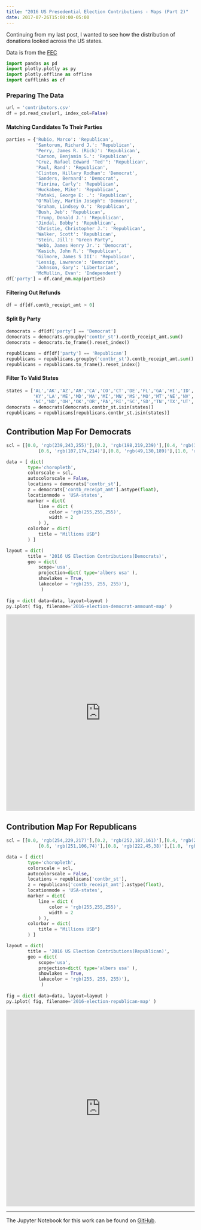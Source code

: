 ```yaml
---
title: "2016 US Presedential Election Contributions - Maps (Part 2)"
date: 2017-07-26T15:00:00-05:00
---
```


Continuing from my last post, I wanted to see how the distribution of donations looked across the US states.

Data is from the [FEC](http://classic.fec.gov/disclosurep/PDownload.do)


```python
import pandas as pd
import plotly.plotly as py
import plotly.offline as offline
import cufflinks as cf
```

### Preparing The Data


```python
url = 'contributors.csv'
df = pd.read_csv(url, index_col=False)
```   


#### Matching Candidates To Their Parties


```python
parties = {'Rubio, Marco': 'Republican',
           'Santorum, Richard J.': 'Republican',
           'Perry, James R. (Rick)': 'Republican',
           'Carson, Benjamin S.': 'Republican',
           "Cruz, Rafael Edward 'Ted'": 'Republican',
           'Paul, Rand': 'Republican',
           'Clinton, Hillary Rodham': 'Democrat',
           'Sanders, Bernard': 'Democrat',
           'Fiorina, Carly': 'Republican',
           'Huckabee, Mike': 'Republican',
           'Pataki, George E: .': 'Republican',
           "O'Malley, Martin Joseph": 'Democrat',
           'Graham, Lindsey O.': 'Republican',
           'Bush, Jeb': 'Republican',
           'Trump, Donald J.': 'Republican',
           'Jindal, Bobby': 'Republican',
           'Christie, Christopher J.': 'Republican',
           'Walker, Scott': 'Republican',
           'Stein, Jill': "Green Party",
           'Webb, James Henry Jr.': 'Democrat',
           'Kasich, John R.': 'Republican',
           'Gilmore, James S III': 'Republican',
           'Lessig, Lawrence': 'Democrat',
           'Johnson, Gary': 'Libertarian',
           'McMullin, Evan': 'Independent'}
df['party'] = df.cand_nm.map(parties)
```

#### Filtering Out Refunds


```python
df = df[df.contb_receipt_amt > 0]
```

#### Split By Party


```python
democrats = df[df['party'] == 'Democrat']
democrats = democrats.groupby('contbr_st').contb_receipt_amt.sum()
democrats = democrats.to_frame().reset_index()

republicans = df[df['party'] == 'Republican']
republicans = republicans.groupby('contbr_st').contb_receipt_amt.sum()
republicans = republicans.to_frame().reset_index()
```

#### Filter To Valid States


```python
states = ['AL','AK','AZ','AR','CA','CO','CT','DE','FL','GA','HI','ID','IL','IN','IA','KS',
          'KY','LA','ME','MD','MA','MI','MN','MS','MO','MT','NE','NV','NH','NJ','NM','NY',
          'NC','ND','OH','OK','OR','PA','RI','SC','SD','TN','TX','UT','VT','VA','WA','WV','WI','WY']
democrats = democrats[democrats.contbr_st.isin(states)]
republicans = republicans[republicans.contbr_st.isin(states)]
```

## Contribution Map For Democrats


```python
scl = [[0.0, 'rgb(239,243,255)'],[0.2, 'rgb(198,219,239)'],[0.4, 'rgb(158,202,225)'],\
            [0.6, 'rgb(107,174,214)'],[0.8, 'rgb(49,130,189)'],[1.0, 'rgb(8,81,156)']]

data = [ dict(
        type='choropleth',
        colorscale = scl,
        autocolorscale = False,
        locations = democrats['contbr_st'],
        z = democrats['contb_receipt_amt'].astype(float),
        locationmode = 'USA-states',
        marker = dict(
            line = dict (
                color = 'rgb(255,255,255)',
                width = 2
            ) ),
        colorbar = dict(
            title = "Millions USD")
        ) ]

layout = dict(
        title = '2016 US Election Contributions(Democrats)',
        geo = dict(
            scope='usa',
            projection=dict( type='albers usa' ),
            showlakes = True,
            lakecolor = 'rgb(255, 255, 255)'),
             )
    
fig = dict( data=data, layout=layout )
py.iplot( fig, filename='2016-election-democrat-ammount-map' )
```


<iframe id="igraph" scrolling="no" style="border:none;" seamless="seamless" src="https://plot.ly/~mholtzscher/99.embed" height="525px" width="100%"></iframe>


## Contribution Map For Republicans


```python
scl = [[0.0, 'rgb(254,229,217)'],[0.2, 'rgb(252,187,161)'],[0.4, 'rgb(252,146,114)'],\
            [0.6, 'rgb(251,106,74)'],[0.8, 'rgb(222,45,38)'],[1.0, 'rgb(165,15,21)']]

data = [ dict(
        type='choropleth',
        colorscale = scl,
        autocolorscale = False,
        locations = republicans['contbr_st'],
        z = republicans['contb_receipt_amt'].astype(float),
        locationmode = 'USA-states',
        marker = dict(
            line = dict (
                color = 'rgb(255,255,255)',
                width = 2
            ) ),
        colorbar = dict(
            title = "Millions USD")
        ) ]

layout = dict(
        title = '2016 US Election Contributions(Republican)',
        geo = dict(
            scope='usa',
            projection=dict( type='albers usa' ),
            showlakes = True,
            lakecolor = 'rgb(255, 255, 255)'),
             )
    
fig = dict( data=data, layout=layout )
py.iplot( fig, filename='2016-election-republican-map' )
```


<iframe id="igraph" scrolling="no" style="border:none;" seamless="seamless" src="https://plot.ly/~mholtzscher/97.embed" height="525px" width="100%"></iframe>


---
The Jupyter Notebook for this work can be found on [GitHub](https://github.com/mholtzscher/eda-notebooks/blob/master/2016-presidential-election/2016_presidential_contributions-map.ipynb).
